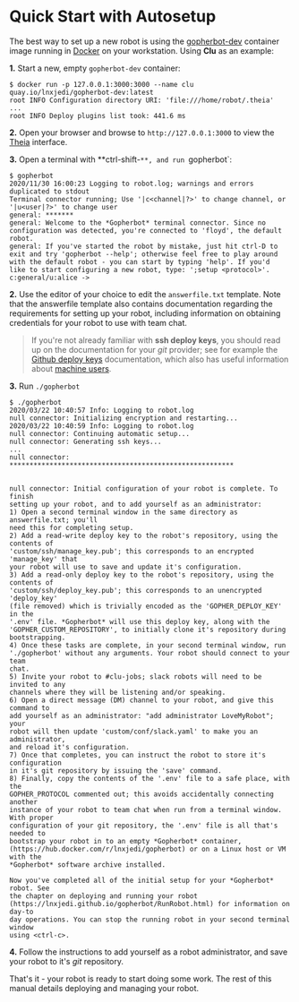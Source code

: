 # Quick Start with Autosetup

The best way to set up a new robot is using the [gopherbot-dev](https://quay.io/repository/lnxjedi/gopherbot-dev) container image running in [Docker](https://www.docker.com/) on your workstation. Using **Clu** as an example:

**1.** Start a new, empty `gopherbot-dev` container:

```
$ docker run -p 127.0.0.1:3000:3000 --name clu quay.io/lnxjedi/gopherbot-dev:latest
root INFO Configuration directory URI: 'file:///home/robot/.theia'
...
root INFO Deploy plugins list took: 441.6 ms
```

**2.** Open your browser and browse to `http://127.0.0.1:3000` to view the [Theia](https://github.com/eclipse-theia/theia) interface.

**3.** Open a terminal with **ctrl-shift-`**, and run `gopherbot`:
```
$ gopherbot
2020/11/30 16:00:23 Logging to robot.log; warnings and errors duplicated to stdout
Terminal connector running; Use '|c<channel|?>' to change channel, or '|u<user|?>' to change user
general: *******
general: Welcome to the *Gopherbot* terminal connector. Since no configuration was detected, you're connected to 'floyd', the default robot.
general: If you've started the robot by mistake, just hit ctrl-D to exit and try 'gopherbot --help'; otherwise feel free to play around with the default robot - you can start by typing 'help'. If you'd
like to start configuring a new robot, type: ';setup <protocol>'.
c:general/u:alice ->
```

**2.** Use the editor of your choice to edit the `answerfile.txt` template. Note that the answerfile template also contains documentation regarding the requirements for setting up your robot, including information on obtaining credentials for your robot to use with team chat.

> If you're not already familiar with **ssh deploy keys**, you should read up on the documentation for your *git* provider; see for example the [Github deploy keys](https://developer.github.com/v3/guides/managing-deploy-keys/#deploy-keys) documentation, which also has useful information about [machine users](https://developer.github.com/v3/guides/managing-deploy-keys/#machine-users).

**3.** Run `./gopherbot`
```
$ ./gopherbot 
2020/03/22 10:40:57 Info: Logging to robot.log
null connector: Initializing encryption and restarting...
2020/03/22 10:40:59 Info: Logging to robot.log
null connector: Continuing automatic setup...
null connector: Generating ssh keys...
...
null connector: ********************************************************


null connector: Initial configuration of your robot is complete. To finish
setting up your robot, and to add yourself as an administrator:
1) Open a second terminal window in the same directory as answerfile.txt; you'll
need this for completing setup.
2) Add a read-write deploy key to the robot's repository, using the contents of
'custom/ssh/manage_key.pub'; this corresponds to an encrypted 'manage_key' that
your robot will use to save and update it's configuration.
3) Add a read-only deploy key to the robot's repository, using the contents of
'custom/ssh/deploy_key.pub'; this corresponds to an unencrypted 'deploy_key'
(file removed) which is trivially encoded as the 'GOPHER_DEPLOY_KEY' in the
'.env' file. *Gopherbot* will use this deploy key, along with the
'GOPHER_CUSTOM_REPOSITORY', to initially clone it's repository during
bootstrapping.
4) Once these tasks are complete, in your second terminal window, run
'./gopherbot' without any arguments. Your robot should connect to your team
chat.
5) Invite your robot to #clu-jobs; slack robots will need to be invited to any
channels where they will be listening and/or speaking.
6) Open a direct message (DM) channel to your robot, and give this command to
add yourself as an administrator: "add administrator LoveMyRobot"; your
robot will then update 'custom/conf/slack.yaml' to make you an administrator,
and reload it's configuration.
7) Once that completes, you can instruct the robot to store it's configuration
in it's git repository by issuing the 'save' command.
8) Finally, copy the contents of the '.env' file to a safe place, with the
GOPHER_PROTOCOL commented out; this avoids accidentally connecting another
instance of your robot to team chat when run from a terminal window. With proper
configuration of your git repository, the '.env' file is all that's needed to
bootstrap your robot in to an empty *Gopherbot* container,
(https://hub.docker.com/r/lnxjedi/gopherbot) or on a Linux host or VM with the
*Gopherbot* software archive installed.

Now you've completed all of the initial setup for your *Gopherbot* robot. See
the chapter on deploying and running your robot
(https://lnxjedi.github.io/gopherbot/RunRobot.html) for information on day-to
day operations. You can stop the running robot in your second terminal window
using <ctrl-c>.
```

**4.** Follow the instructions to add yourself as a robot administrator, and save your robot to it's *git* repository.

That's it - your robot is ready to start doing some work. The rest of this manual details deploying and managing your robot.
